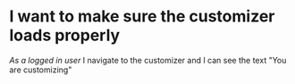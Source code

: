 # I want to make sure the customizer loads properly
*As a logged in user*
I navigate to the customizer
and I can see the text "You are customizing"